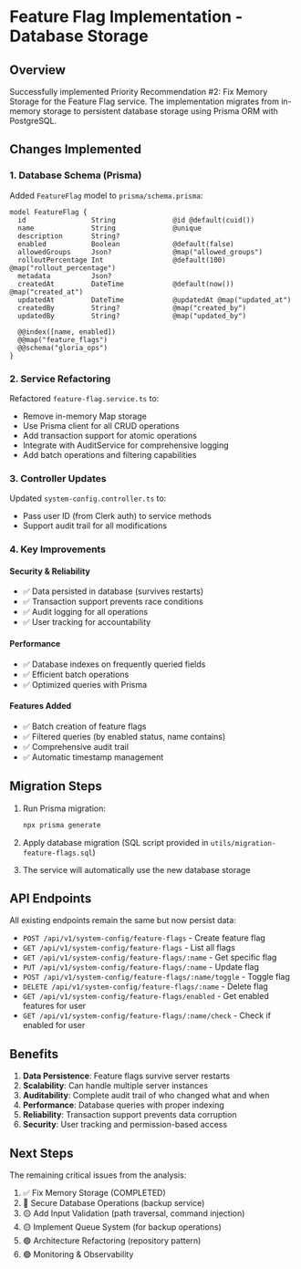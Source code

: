 # Feature Flag Implementation - Database Storage

## Overview

Successfully implemented Priority Recommendation #2: Fix Memory Storage for the Feature Flag service. The implementation migrates from in-memory storage to persistent database storage using Prisma ORM with PostgreSQL.

## Changes Implemented

### 1. Database Schema (Prisma)

Added `FeatureFlag` model to `prisma/schema.prisma`:
```prisma
model FeatureFlag {
  id                String              @id @default(cuid())
  name              String              @unique
  description       String?
  enabled           Boolean             @default(false)
  allowedGroups     Json?               @map("allowed_groups")
  rolloutPercentage Int                 @default(100) @map("rollout_percentage")
  metadata          Json?
  createdAt         DateTime            @default(now()) @map("created_at")
  updatedAt         DateTime            @updatedAt @map("updated_at")
  createdBy         String?             @map("created_by")
  updatedBy         String?             @map("updated_by")
  
  @@index([name, enabled])
  @@map("feature_flags")
  @@schema("gloria_ops")
}
```

### 2. Service Refactoring

Refactored `feature-flag.service.ts` to:
- Remove in-memory Map storage
- Use Prisma client for all CRUD operations
- Add transaction support for atomic operations
- Integrate with AuditService for comprehensive logging
- Add batch operations and filtering capabilities

### 3. Controller Updates

Updated `system-config.controller.ts` to:
- Pass user ID (from Clerk auth) to service methods
- Support audit trail for all modifications

### 4. Key Improvements

#### Security & Reliability
- ✅ Data persisted in database (survives restarts)
- ✅ Transaction support prevents race conditions
- ✅ Audit logging for all operations
- ✅ User tracking for accountability

#### Performance
- ✅ Database indexes on frequently queried fields
- ✅ Efficient batch operations
- ✅ Optimized queries with Prisma

#### Features Added
- ✅ Batch creation of feature flags
- ✅ Filtered queries (by enabled status, name contains)
- ✅ Comprehensive audit trail
- ✅ Automatic timestamp management

## Migration Steps

1. Run Prisma migration:
   ```bash
   npx prisma generate
   ```

2. Apply database migration (SQL script provided in `utils/migration-feature-flags.sql`)

3. The service will automatically use the new database storage

## API Endpoints

All existing endpoints remain the same but now persist data:
- `POST /api/v1/system-config/feature-flags` - Create feature flag
- `GET /api/v1/system-config/feature-flags` - List all flags
- `GET /api/v1/system-config/feature-flags/:name` - Get specific flag
- `PUT /api/v1/system-config/feature-flags/:name` - Update flag
- `POST /api/v1/system-config/feature-flags/:name/toggle` - Toggle flag
- `DELETE /api/v1/system-config/feature-flags/:name` - Delete flag
- `GET /api/v1/system-config/feature-flags/enabled` - Get enabled features for user
- `GET /api/v1/system-config/feature-flags/:name/check` - Check if enabled for user

## Benefits

1. **Data Persistence**: Feature flags survive server restarts
2. **Scalability**: Can handle multiple server instances
3. **Auditability**: Complete audit trail of who changed what and when
4. **Performance**: Database queries with proper indexing
5. **Reliability**: Transaction support prevents data corruption
6. **Security**: User tracking and permission-based access

## Next Steps

The remaining critical issues from the analysis:
1. ✅ Fix Memory Storage (COMPLETED)
2. 🔴 Secure Database Operations (backup service)
3. 🟡 Add Input Validation (path traversal, command injection)
4. 🟡 Implement Queue System (for backup operations)
5. 🟢 Architecture Refactoring (repository pattern)
6. 🟢 Monitoring & Observability